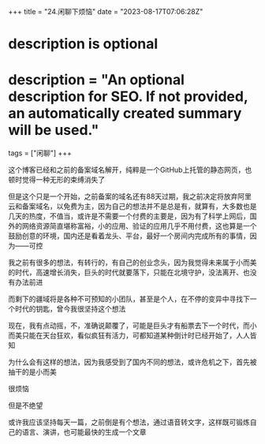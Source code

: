 +++
title = "24.闲聊下烦恼"
date = "2023-08-17T07:06:28Z"

#
# description is optional
#
# description = "An optional description for SEO. If not provided, an automatically created summary will be used."

tags = ["闲聊"]
+++

这个博客已经和之前的备案域名解开，纯粹是一个GitHub上托管的静态网页，也顿时觉得一种无形的束缚消失了

但是这个只是一个开始，之前备案的域名还有88天过期，我之前决定将放弃阿里云和备案域名，以免费为主，因为自己的想法并不是总是有，就算有，大多数也是几天的热度，不值当，或许是不需要一个付费的主要是，因为有了科学上网后，国外的网络资源简直堪称富裕，小的应用、验证的应用几乎不用付费，这也算是一个鼓励创意的环境，国内还是看着龙头、平台，最好一个房间内完成所有的事情，因为——可控

我之前有很多的想法，有转行的，有自己的创业念头，因为我觉得未来属于小而美的时代，高速增长消失，巨头的时代就要落下，只能在北境守护，没法离开、也没有办法前进

而剩下的疆域将是各种不可预知的小团队，甚至是个人，在不停的变异中寻找下一个时代的钥匙，曾今我很坚持这个想法

现在，我有点动摇，不，准确说颠覆了，可能是巨头才有船票去下一个时代，而小而美只能在天台狂欢，看似疯狂有活力，可都知道某种倒计时已经开始了，人人皆知

为什么会有这样的想法，因为我感受到了国内不同的想法，或许危机之下，首先被抽干的是小而美

很烦恼

但是不绝望

或许我应该坚持每天一篇，之前倒是有个想法，通过语音转文字，这样既可锻炼自己的语言、演讲，也可能最快的生成一个文章
